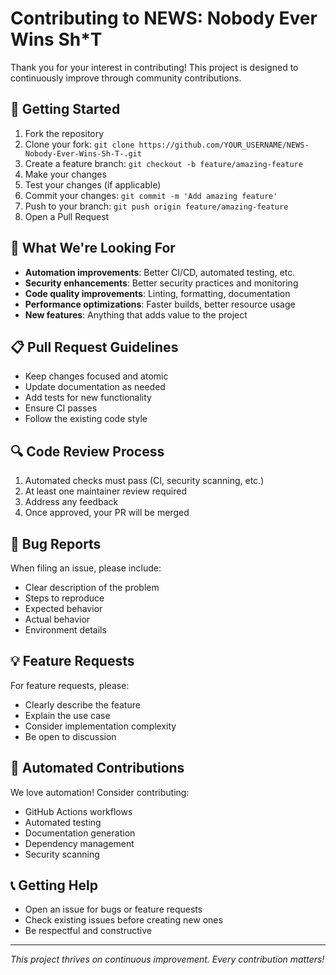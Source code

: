 # Contributing to NEWS: Nobody Ever Wins Sh*T

Thank you for your interest in contributing! This project is designed to continuously improve through community contributions.

## 🚀 Getting Started

1. Fork the repository
2. Clone your fork: `git clone https://github.com/YOUR_USERNAME/NEWS-Nobody-Ever-Wins-Sh-T-.git`
3. Create a feature branch: `git checkout -b feature/amazing-feature`
4. Make your changes
5. Test your changes (if applicable)
6. Commit your changes: `git commit -m 'Add amazing feature'`
7. Push to your branch: `git push origin feature/amazing-feature`
8. Open a Pull Request

## 🎯 What We're Looking For

- **Automation improvements**: Better CI/CD, automated testing, etc.
- **Security enhancements**: Better security practices and monitoring
- **Code quality improvements**: Linting, formatting, documentation
- **Performance optimizations**: Faster builds, better resource usage
- **New features**: Anything that adds value to the project

## 📋 Pull Request Guidelines

- Keep changes focused and atomic
- Update documentation as needed
- Add tests for new functionality
- Ensure CI passes
- Follow the existing code style

## 🔍 Code Review Process

1. Automated checks must pass (CI, security scanning, etc.)
2. At least one maintainer review required
3. Address any feedback
4. Once approved, your PR will be merged

## 🐛 Bug Reports

When filing an issue, please include:
- Clear description of the problem
- Steps to reproduce
- Expected behavior
- Actual behavior
- Environment details

## 💡 Feature Requests

For feature requests, please:
- Clearly describe the feature
- Explain the use case
- Consider implementation complexity
- Be open to discussion

## 🤖 Automated Contributions

We love automation! Consider contributing:
- GitHub Actions workflows
- Automated testing
- Documentation generation
- Dependency management
- Security scanning

## 📞 Getting Help

- Open an issue for bugs or feature requests
- Check existing issues before creating new ones
- Be respectful and constructive

---

*This project thrives on continuous improvement. Every contribution matters!*